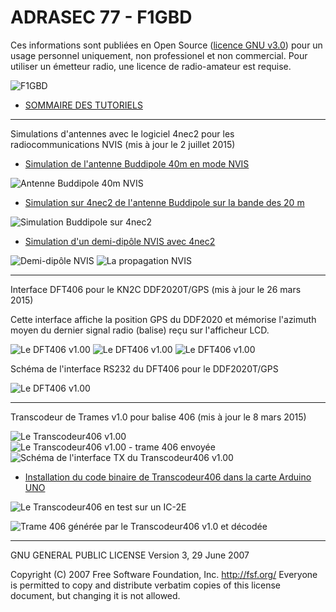 # ADRASEC 77 - F1GBD

Ces informations sont publiées en Open Source ([licence GNU v3.0](https://github.com/f1gbd/F1GBD/blob/master/LICENSE.txt)) pour un usage personnel uniquement, non professionel et non commercial.
Pour utiliser un émetteur radio, une licence de radio-amateur est requise.

![F1GBD](https://raw.githubusercontent.com/f1gbd/F1GBD/master/images/F1GBDportable3.jpg)

* [SOMMAIRE DES TUTORIELS](https://github.com/f1gbd/F1GBD/wiki)

-------------------------------------------------------------

Simulations d'antennes avec le logiciel 4nec2 pour les radiocommunications NVIS (mis à jour le 2 juillet 2015)

* [Simulation de l'antenne Buddipole 40m en mode NVIS](https://github.com/f1gbd/F1GBD/wiki/Simulation-de-l%27antenne-Buddipole-40m-en-mode-NVIS)

![Antenne Buddipole 40m NVIS](https://raw.githubusercontent.com/f1gbd/F1GBD/master/4nec2/images/Buddipole40mNVISe.jpg)

* [Simulation sur 4nec2 de l'antenne Buddipole sur la bande des 20 m](https://github.com/f1gbd/F1GBD/wiki/Simulation-sur-4nec2-de-l'antenne-Buddipole-sur-la-bande-des-20-m)

![Simulation Buddipole sur 4nec2](https://raw.githubusercontent.com/f1gbd/F1GBD/master/4nec2/images/Buddipole20m4m80f.jpg)

* [Simulation d'un demi-dipôle NVIS avec 4nec2](https://github.com/f1gbd/F1GBD/wiki/Etude-d'un-demi-dip%C3%B4le-utilis%C3%A9-en-mode-NVIS)

![Demi-dipôle NVIS](https://raw.githubusercontent.com/f1gbd/F1GBD/master/4nec2/images/4nec2_tuto10.jpg)
![La propagation NVIS](https://raw.githubusercontent.com/f1gbd/F1GBD/master/4nec2/images/NVISlayers.jpg)

-------------------------------------------------------------

Interface DFT406 pour le KN2C DDF2020T/GPS (mis à jour le 26 mars 2015)

Cette interface affiche la position GPS du DDF2020 et mémorise l'azimuth moyen du dernier signal radio (balise) reçu sur l'afficheur LCD.

![Le DFT406 v1.00](https://raw.githubusercontent.com/f1gbd/F1GBD/master/images/DF406b.JPG)
![Le DFT406 v1.00](https://raw.githubusercontent.com/f1gbd/F1GBD/master/images/DF406g.JPG)
![Le DFT406 v1.00](https://raw.githubusercontent.com/f1gbd/F1GBD/master/images/DF406f.JPG)

Schéma de l'interface RS232 du DFT406 pour le DDF2020T/GPS

![Le DFT406 v1.00](https://raw.githubusercontent.com/f1gbd/F1GBD/master/images/Interface_DFTv10.jpg)

-------------------------------------------------------------------------------

Transcodeur de Trames v1.0 pour balise 406 (mis à jour le 8 mars 2015)

![Le Transcodeur406 v1.00](https://raw.githubusercontent.com/f1gbd/F1GBD/master/images/transcodeur406_00.jpg)
![Le Transcodeur406 v1.00 - trame 406 envoyée](https://raw.githubusercontent.com/f1gbd/F1GBD/master/images/transcodeur406_01.jpg)
![Schéma de l'interface TX du Transcodeur406 v1.00](https://raw.githubusercontent.com/f1gbd/F1GBD/master/images/Transcodeur406b.jpg)

* [Installation du code binaire de Transcodeur406 dans la carte Arduino UNO](https://github.com/f1gbd/F1GBD/wiki/Installation-du-code-binaire-de-Transcodeur406-dans-la-carte-Arduino-UNO)

![Le Transcodeur406 en test sur un IC-2E](https://raw.githubusercontent.com/f1gbd/F1GBD/master/images/Transcodeur406F1GBD.jpg)

![Trame 406 générée par le Transcodeur406 v1.0 et décodée](https://raw.githubusercontent.com/f1gbd/F1GBD/master/images/decodage_trame406.jpg)

---------------------------------------------------------------------
GNU GENERAL PUBLIC LICENSE
Version 3, 29 June 2007

 Copyright (C) 2007 Free Software Foundation, Inc. <http://fsf.org/>
 Everyone is permitted to copy and distribute verbatim copies
 of this license document, but changing it is not allowed.
